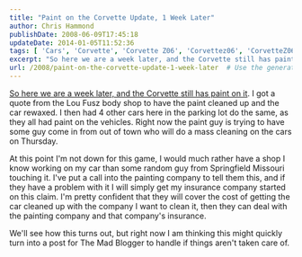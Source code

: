 ```yaml
---
title: "Paint on the Corvette Update, 1 Week Later"
author: Chris Hammond
publishDate: 2008-06-09T17:45:18
updateDate: 2014-01-05T11:52:36
tags: [ 'Cars', 'Corvette', 'Corvette Z06', 'Corvettez06', 'CorvetteZ06org' ]
excerpt: "So here we are a week later, and the Corvette still has paint on it. I got a quote from the Lou Fusz body shop to have the paint cleaned up and the car rewaxed. I then had 4 other cars here in the parking lot do the same, as they all had paint on the vehicles. Right now the paint guy is trying to have some guy come in from out of town who will do a mass cleaning on the cars on Thursday. At this point I'm not down for this game, I would much rather have a shop I know working on my car than some random guy from Springfield Missouri touching it. I've put a call into the painting company to tell them this, and if they have a problem with it I will simply get my insurance company started on this claim. I'm pretty confident that they will cover the cost of getting the car cleaned up with the company I want to clean it, then they can deal with the painting company and that company's insurance. We'll see how this turns out, but right now I am thinking this might quickly turn into a post for The Mad Blogger to handle if things aren't taken care of."
url: /2008/paint-on-the-corvette-update-1-week-later  # Use the generated URL with year
---
```

<p><a href="https://www.corvettez06.org/Blog/itemid/92/Corvette-got-a-new-coat-of-paint.aspx">So here we are a week later, and the Corvette still has paint on it</a>. I got a quote from the Lou Fusz body shop to have the paint cleaned up and the car rewaxed. I then had 4 other cars here in the parking lot do the same, as they all had paint on the vehicles. Right now the paint guy is trying to have some guy come in from out of town who will do a mass cleaning on the cars on Thursday.</p> <p>At this point I'm not down for this game, I would much rather have a shop I know working on my car than some random guy from Springfield Missouri touching it. I've put a call into the painting company to tell them this, and if they have a problem with it I will simply get my insurance company started on this claim. I'm pretty confident that they will cover the cost of getting the car cleaned up with the company I want to clean it, then they can deal with the painting company and that company's insurance.</p> <p>We'll see how this turns out, but right now I am thinking this might quickly turn into a post for The Mad Blogger to handle if things aren't taken care of.</p>
